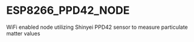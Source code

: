 # ESP8266_PPD42_NODE
WiFi enabled node utilizing Shinyei PPD42 sensor to measure particulate matter values
